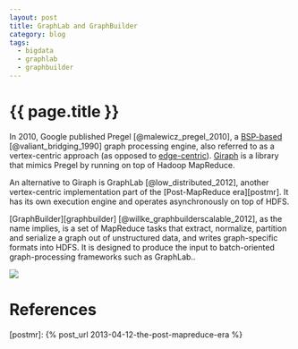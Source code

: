 ```yaml
---
layout: post
title: GraphLab and GraphBuilder
category: blog
tags:
  - bigdata
  - graphlab
  - graphbuilder
---
```


# {{ page.title }}

In 2010, Google published Pregel [@malewicz_pregel_2010], a [BSP-based][bsp] 
[@valiant_bridging_1990] graph processing engine, also referred to as a vertex-centric approach (as 
opposed to [edge-centric][graph-computing]). [Giraph][giraph] is a library that mimics Pregel by 
running on top of Hadoop MapReduce.

An alternative to Giraph is GraphLab [@low_distributed_2012], another vertex-centric implementation 
part of the [Post-MapReduce era][postmr]. It has its own execution engine and operates 
asynchronously on top of HDFS.

[GraphBuilder][graphbuilder] [@willke_graphbuilderscalable_2012], as the name implies, is a set of 
MapReduce tasks that extract, normalize, partition and serialize a graph out of unstructured data, 
and writes graph-specific formats into HDFS. It is designed to produce the input to batch-oriented 
graph-processing frameworks such as GraphLab..

![][arch]

<!--
    todo
    The above is the architecture.
  -->

# References

[bsp]: http://en.wikipedia.org/wiki/Bulk_synchronous_parallel
[giraph]: http://incubator.apache.org/giraph/
[graph-computing]: http://markorodriguez.com/2013/01/09/on-graph-computing/
[arch]: /images/2013-04-05-graphlab-and-graphbuilder.png
[postmr]: {% post_url 2013-04-12-the-post-mapreduce-era %}

